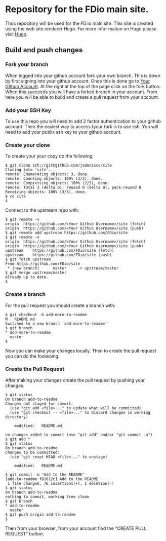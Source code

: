 # Repository for the FDio main site.

Thos repository will be used for the FD.io main site. This site is created
using the web site renderer Hugo. For more infor mation on Hugo please visit
[Hugo](https://gohugo.io).

## Build and push changes

### Fork your branch

When logged into your github account fork your own branch. This is down by
first signing into your github account. Once this is done go to
[Your Github Account](https://github.com/FDio/site). At the right at the top
of the page click on the fork button. When this succeeds you will have a forked
branch in your account. From here you will be able to build and create a pull
request from your account.

### Add your SSH Key

To use this repo you will need to add 2 factor authentication to your github account.
Then the easiest way to access tyour fork is to use ssh. You will need to add your
publix ssh key to your github account.

### Create your clone

To create your your copy do the following:

``` console
$ git clone ssh://git@github.com/jadenisco/site
Cloning into 'site'...
remote: Enumerating objects: 3, done.
remote: Counting objects: 100% (3/3), done.
remote: Compressing objects: 100% (2/2), done.
remote: Total 3 (delta 0), reused 0 (delta 0), pack-reused 0
Receiving objects: 100% (3/3), done.
$ cd site
$
```

Connect to the upstream repo with:

``` console
$ git remote -v
origin	https://github.com/<Your Github Username>/site (fetch)
origin	https://github.com/<Your Github Username>/site (push)
$ git remote add upstream https://github.com/FDio/site
$ git remote -v
origin	https://github.com/<Your Github Username>/site (fetch)
origin	https://github.com/<Your Github Username>/site (push)
upstream	https://github.com/FDio/site (fetch)
upstream	https://github.com/FDio/site (push)
$ git fetch upstream
From https://github.com/FDio/site
 * [new branch]      master     -> upstream/master
$ git merge upstream/master
Already up to date.
$
```

### Create a branch

For the pull request you should create a branch with:

``` console
$ git checkout -b add-more-to-readme
M	README.md
Switched to a new branch 'add-more-to-readme'
$ git branch
* add-more-to-readme
  master
$
```

Now you can make your changes locally. Then to create the pull request you can
do the foolwoing.

### Create the Pull Request

After making your changes create the pull request by pushing your changes.

``` console
$ git status
On branch add-to-readme
Changes not staged for commit:
  (use "git add <file>..." to update what will be committed)
  (use "git checkout -- <file>..." to discard changes in working directory)

	modified:   README.md

no changes added to commit (use "git add" and/or "git commit -a")
$ git add *
$ git status
On branch add-to-readme
Changes to be committed:
  (use "git reset HEAD <file>..." to unstage)

	modified:   README.md

$ git commit -m "Add to the README"
[add-to-readme f81812c] Add to the README
 1 file changed, 76 insertions(+), 1 deletion(-)
$ git status
On branch add-to-readme
nothing to commit, working tree clean
$ git branch
* add-to-readme
  master
$ git push origin add-to-readme
$
```

Then from your browser, from your account find the "CREATE PULL REQUEST" button.



